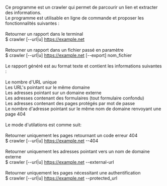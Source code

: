 Ce programme est un crawler qui permet de parcourir un lien et extracter des informations. <br />
Le programme est utilisable en ligne de commande et proposer les fonctionnalités suivantes :<br />
<br />
Retourner un rapport dans le terminal<br />
$ crawler [--url|u] https://example.net<br />
<br />
Retourner un rapport dans un fichier passé en paramètre<br />
$ crawler [--url|u] https://example.net [--export] nom_fichier<br />
<br />
Le rapport généré est au format texte et contient les informations suivantes :<br />
<br />
Le nombre d'URL unique<br />
Les URL's pointant sur le même domaine<br />
Les adresses pointant sur un domaine externe<br />
Les adresses contenant des formulaires (tout formulaire confondu)<br />
Les adresses contenant des pages protégés par mot de passe<br />
Le nombre d'adresse pointant sur le même nom de domaine renvoyant une page 404<br />
<br />
Le mode d'utilations est comme suit:<br />
<br />
Retourner uniquement les pages retournant un code erreur 404<br />
$ crawler [--url|u] https://example.net --404<br />
<br />
Retourner uniquement les adresses pointant vers un nom de domaine externe<br />
$ crawler [--url|u] https://example.net --external-url<br />
<br />
Retourner uniquement les pages nécessitant une authentification<br />
$ crawler [--url|u] https://example.net --protected_url<br /><br />
